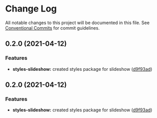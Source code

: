 # Change Log

All notable changes to this project will be documented in this file.
See [Conventional Commits](https://conventionalcommits.org) for commit guidelines.

## 0.2.0 (2021-04-12)


### Features

* **styles-slideshow:** created styles package for slideshow ([d9f93ad](https://github.com/Novicell/frontend-packages/commit/d9f93ad2c6e1a8f774f16c28de9f84c1beb2a676))



## 0.2.0 (2021-04-12)


### Features

* **styles-slideshow:** created styles package for slideshow ([d9f93ad](https://github.com/Novicell/frontend-packages/commit/d9f93ad2c6e1a8f774f16c28de9f84c1beb2a676))
